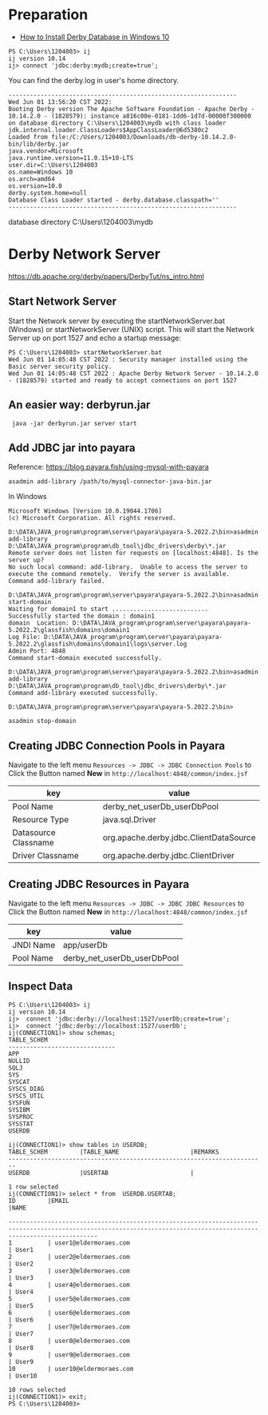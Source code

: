 # Preparation
* [How to Install Derby Database in Windows 10](https://www.youtube.com/watch?v=sOSa1DCL6rw)
```shell
PS C:\Users\1204003> ij
ij version 10.14
ij> connect 'jdbc:derby:mydb;create=true';
```
You can find the derby.log in user's home directory.
```log
----------------------------------------------------------------
Wed Jun 01 13:56:20 CST 2022:
Booting Derby version The Apache Software Foundation - Apache Derby - 10.14.2.0 - (1828579): instance a816c00e-0181-1dd6-1d7d-00000f300000 
on database directory C:\Users\1204003\mydb with class loader jdk.internal.loader.ClassLoaders$AppClassLoader@6d5380c2 
Loaded from file:/C:/Users/1204003/Downloads/db-derby-10.14.2.0-bin/lib/derby.jar
java.vendor=Microsoft
java.runtime.version=11.0.15+10-LTS
user.dir=C:\Users\1204003
os.name=Windows 10
os.arch=amd64
os.version=10.0
derby.system.home=null
Database Class Loader started - derby.database.classpath=''
----------------------------------------------------------------
```
database directory C:\Users\1204003\mydb 

# Derby Network Server
https://db.apache.org/derby/papers/DerbyTut/ns_intro.html
## Start Network Server
Start the Network server by executing the startNetworkServer.bat (Windows) or startNetworkServer (UNIX) script. This will start the Network Server up on port 1527 and echo a startup message:
```shell
PS C:\Users\1204003> startNetworkServer.bat
Wed Jun 01 14:05:48 CST 2022 : Security manager installed using the Basic server security policy.
Wed Jun 01 14:05:48 CST 2022 : Apache Derby Network Server - 10.14.2.0 - (1828579) started and ready to accept connections on port 1527
```

## An easier way: derbyrun.jar
```shell
 java -jar derbyrun.jar server start
```

## Add JDBC jar into payara
Reference: https://blog.payara.fish/using-mysql-with-payara

```shell
asadmin add-library /path/to/mysql-connector-java-bin.jar
```
In Windows
```shell
Microsoft Windows [Version 10.0.19044.1706]
(c) Microsoft Corporation. All rights reserved.

D:\DATA\JAVA_program\program\server\payara\payara-5.2022.2\bin>asadmin add-library D:\DATA\JAVA_program\program\db_tool\jdbc_drivers\derby\*.jar
Remote server does not listen for requests on [localhost:4848]. Is the server up?
No such local command: add-library.  Unable to access the server to execute the command remotely.  Verify the server is available.
Command add-library failed.

D:\DATA\JAVA_program\program\server\payara\payara-5.2022.2\bin>asadmin start-domain
Waiting for domain1 to start ...........................
Successfully started the domain : domain1
domain  Location: D:\DATA\JAVA_program\program\server\payara\payara-5.2022.2\glassfish\domains\domain1
Log File: D:\DATA\JAVA_program\program\server\payara\payara-5.2022.2\glassfish\domains\domain1\logs\server.log
Admin Port: 4848
Command start-domain executed successfully.

D:\DATA\JAVA_program\program\server\payara\payara-5.2022.2\bin>asadmin add-library D:\DATA\JAVA_program\program\db_tool\jdbc_drivers\derby\*.jar
Command add-library executed successfully.

D:\DATA\JAVA_program\program\server\payara\payara-5.2022.2\bin>
```

```shell
asadmin stop-domain
```
## Creating JDBC Connection Pools in Payara
Navigate to the left menu ``Resources -> JDBC -> JDBC Connection Pools`` to Click the Button named **New** in ``http://localhost:4848/common/index.jsf``

| key                  | value                                  |
|----------------------|----------------------------------------|
| Pool Name            | derby_net_userDb_userDbPool            |
| Resource Type        | java.sql.Driver                        |
| Datasource Classname | org.apache.derby.jdbc.ClientDataSource |
| Driver Classname     | org.apache.derby.jdbc.ClientDriver     |

## Creating JDBC Resources in Payara
Navigate to the left menu ``Resources -> JDBC -> JDBC JDBC Resources`` to Click the Button named **New** in ``http://localhost:4848/common/index.jsf``

| key                  | value                                  |
|----------------------|----------------------------------------|
| JNDI Name            | app/userDb                             |
| Pool Name            | derby_net_userDb_userDbPool            | 

## Inspect Data
```shell
PS C:\Users\1204003> ij
ij version 10.14
ij>  connect 'jdbc:derby://localhost:1527/userDb;create=true';
ij>  connect 'jdbc:derby://localhost:1527/userDb';
ij(CONNECTION1)> show schemas;
TABLE_SCHEM
------------------------------
APP
NULLID
SQLJ
SYS
SYSCAT
SYSCS_DIAG
SYSCS_UTIL
SYSFUN
SYSIBM
SYSPROC
SYSSTAT
USERDB

ij(CONNECTION1)> show tables in USERDB;
TABLE_SCHEM         |TABLE_NAME                    |REMARKS
------------------------------------------------------------------------
USERDB              |USERTAB                       |

1 row selected
ij(CONNECTION1)> select * from  USERDB.USERTAB;
ID         |EMAIL                                                                                                                           |NAME

---------------------------------------------------------------------------------------------------------------------------------------------------------------------
1          | user1@eldermoraes.com                                                                                                          | User1
2          | user2@eldermoraes.com                                                                                                          | User2
3          | user3@eldermoraes.com                                                                                                          | User3
4          | user4@eldermoraes.com                                                                                                          | User4
5          | user5@eldermoraes.com                                                                                                          | User5
6          | user6@eldermoraes.com                                                                                                          | User6
7          | user7@eldermoraes.com                                                                                                          | User7
8          | user8@eldermoraes.com                                                                                                          | User8
9          | user9@eldermoraes.com                                                                                                          | User9
10         | user10@eldermoraes.com                                                                                                         | User10

10 rows selected
ij(CONNECTION1)> exit;
PS C:\Users\1204003>
```
